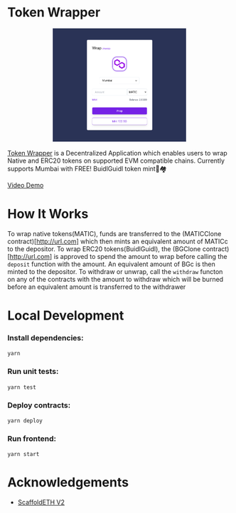 # Token Wrapper

<p align="center">
<img src="token-wrapper.png" alt="Token Wrapper" width="300">
</p>

[Token Wrapper](https://token-wrapper.vercel.app) is a Decentralized Application which enables users to wrap Native and ERC20 tokens on supported EVM compatible chains. Currently supports Mumbai with FREE! BuidlGuidl token mint🫡🏘

[Video Demo](https://youtu.be/2yWslxe1iOk)

# How It Works

To wrap native tokens(MATIC), funds are transferred to the (MATICClone contract)[http://url.com] which then mints an equivalent amount of MATICc to the depositor.
To wrap ERC20 tokens(BuidlGuidl), the (BGClone contract)[http://url.com] is approved to spend the amount to wrap before calling the `deposit` function with the amount. An equivalent amount of BGc is then minted to the depositor.
To withdraw or unwrap, call the `withdraw` functon on any of the contracts with the amount to withdraw which will be burned before an equivalent amount is transferred to the withdrawer

# Local Development

### Install dependencies:

```shell
yarn
```

### Run unit tests:

```shell
yarn test
```

### Deploy contracts:

```shell
yarn deploy
```

### Run frontend:

```shell
yarn start
```

# Acknowledgements

- [ScaffoldETH V2](https://github.com/scaffold-eth/se-2)
